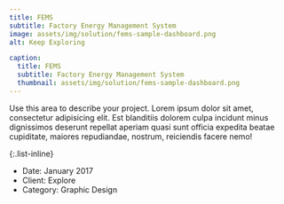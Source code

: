 ```yaml
---
title: FEMS
subtitle: Factory Energy Management System
image: assets/img/solution/fems-sample-dashboard.png
alt: Keep Exploring

caption:
  title: FEMS
  subtitle: Factory Energy Management System
  thumbnail: assets/img/solution/fems-sample-dashboard.png
---
```


Use this area to describe your project. Lorem ipsum dolor sit amet, consectetur adipisicing elit. Est blanditiis dolorem culpa incidunt minus dignissimos deserunt repellat aperiam quasi sunt officia expedita beatae cupiditate, maiores repudiandae, nostrum, reiciendis facere nemo!

{:.list-inline}

- Date: January 2017
- Client: Explore
- Category: Graphic Design
